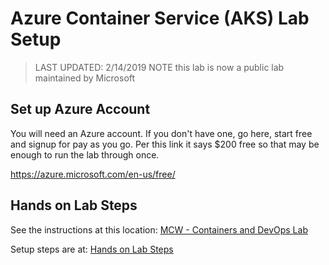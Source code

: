 # Azure Container Service (AKS) Lab Setup

> LAST UPDATED: 2/14/2019
> NOTE this lab is now a public lab maintained by Microsoft

## Set up Azure Account

You will need an Azure account. If you don't have one, go here, start free and signup for pay as you go. Per this link it says $200 free so that may be enough to run the lab through once.

https://azure.microsoft.com/en-us/free/

## Hands on Lab Steps

See the instructions at this location:
[MCW - Containers and DevOps Lab](https://github.com/Microsoft/MCW-Containers-and-DevOps)

Setup steps are at:
[Hands on Lab Steps](https://github.com/Microsoft/MCW-Containers-and-DevOps/blob/master/Hands-on%20lab/HOL%20step-by-step%20-%20Containers%20and%20DevOps.md)
